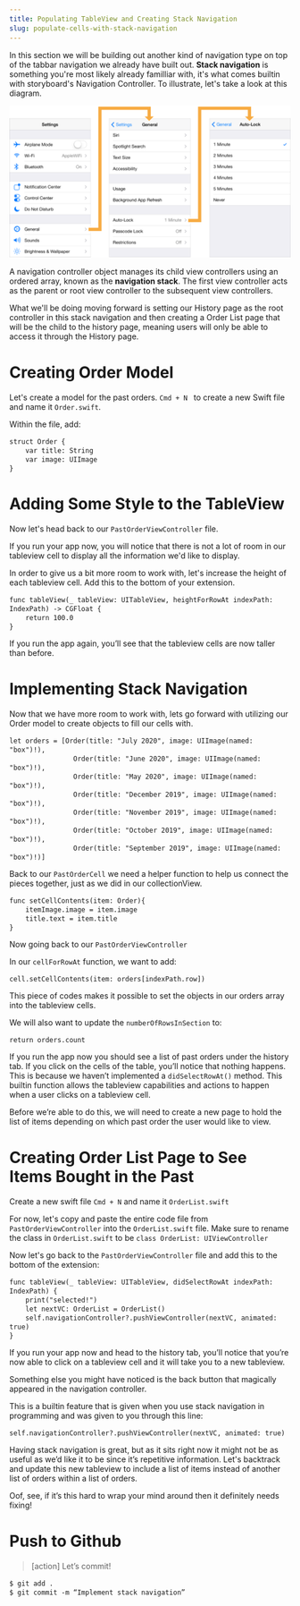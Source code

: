 ```yaml
---
title: Populating TableView and Creating Stack Navigation
slug: populate-cells-with-stack-navigation
---
```


In this section we will be building out another kind of navigation type on top of the tabbar navigation we already have built out. **Stack navigation** is something you're most likely already familliar with, it's what comes builtin with storyboard's Navigation Controller. To illustrate, let's take a look at this diagram. 

![Stack Navigation Img](../assets/stack-nav.png "Stack Navigation Diagram")

A navigation controller object manages its child view controllers using an ordered array, known as the **navigation stack**. The first view controller acts as the parent or root view controller to the subsequent view controllers. 

What we'll be doing moving forward is setting our History page as the root controller in this stack navigation and then creating a Order List page that will be the child to the history page, meaning users will only be able to access it through the History page. 


# Creating Order Model 
Let's create a model for the past orders. `Cmd + N ` to create a new Swift file and name it `Order.swift`.

Within the file, add: 

```
struct Order {
    var title: String
    var image: UIImage
}
```

# Adding Some Style to the TableView
Now let's head back to our `PastOrderViewController` file.

If you run your app now, you will notice that there is not a lot of room in our tableview cell to display all the information we'd like to display. 

In order to give us a bit more room to work with, let's increase the height of each tableview cell. Add this to the bottom of your extension. 

```
func tableView(_ tableView: UITableView, heightForRowAt indexPath: IndexPath) -> CGFloat {
    return 100.0
}
```
If you run the app again, you’ll see that the tableview cells are now taller than before. 

# Implementing Stack Navigation
Now that we have more room to work with, lets go forward with utilizing our Order model to create objects to fill our cells with. 

```
let orders = [Order(title: "July 2020", image: UIImage(named: "box")!),
                Order(title: "June 2020", image: UIImage(named: "box")!),
                Order(title: "May 2020", image: UIImage(named: "box")!),
                Order(title: "December 2019", image: UIImage(named: "box")!),
                Order(title: "November 2019", image: UIImage(named: "box")!),
                Order(title: "October 2019", image: UIImage(named: "box")!),
                Order(title: "September 2019", image: UIImage(named: "box")!)]
```

Back to our `PastOrderCell` we need a helper function to help us connect the pieces together, just as we did in our collectionView. 

```
func setCellContents(item: Order){
    itemImage.image = item.image
    title.text = item.title
}
```

Now going back to our `PastOrderViewController`

In our `cellForRowAt` function, we want to add:

```       
cell.setCellContents(item: orders[indexPath.row])
```

This piece of codes makes it possible to set the objects in our orders array into the tableview cells.

We will also want to update the `numberOfRowsInSection`  to:

```
return orders.count
```

If you run the app now you should see a list of past orders under the history tab. If you click on the cells of the table, you’ll notice that nothing happens. This is because we haven’t implemented a `didSelectRowAt()` method. This builtin function allows the tableview capabilities and actions to happen when a user clicks on a tableview cell. 

Before we’re able to do this, we will need to create a new page to hold the list of items depending on which past order the user would like to view. 

# Creating Order List Page to See Items Bought in the Past

Create a new swift file `Cmd + N` and name it `OrderList.swift`

For now, let's copy and paste the entire code file from `PastOrderViewController` into the `OrderList.swift` file. Make sure to rename the class in `OrderList.swift` to be `class OrderList: UIViewController`

Now let's go back to the `PastOrderViewController` file and add this to the bottom of the extension:

```
func tableView(_ tableView: UITableView, didSelectRowAt indexPath: IndexPath) {
    print("selected!")
    let nextVC: OrderList = OrderList()
    self.navigationController?.pushViewController(nextVC, animated: true)
}
```

If you run your app now and head to the history tab, you’ll notice that you’re now able to click on a tableview cell and it will take you to a new tableview. 

Something else you might have noticed is the back button that magically appeared in the navigation controller. 

This is a builtin feature that is given when you use stack navigation in programming and was given to you through this line: 

```
self.navigationController?.pushViewController(nextVC, animated: true)
```

Having stack navigation is great, but as it sits right now it might not be as useful as we’d like it to be since it’s repetitive information. Let's backtrack and update this new tableview to include a list of items instead of another list of orders within a list of orders. 

Oof, see, if it’s this hard to wrap your mind around then it definitely needs fixing! 

# Push to Github

>[action]
> Let’s commit!
>
```
$ git add .
$ git commit -m “Implement stack navigation”
```
